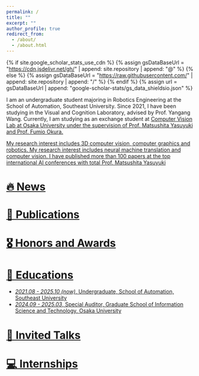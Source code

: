 ```yaml
---
permalink: /
title: ""
excerpt: ""
author_profile: true
redirect_from: 
  - /about/
  - /about.html
---
```


{% if site.google_scholar_stats_use_cdn %}
{% assign gsDataBaseUrl = "https://cdn.jsdelivr.net/gh/" | append: site.repository | append: "@" %}
{% else %}
{% assign gsDataBaseUrl = "https://raw.githubusercontent.com/" | append: site.repository | append: "/" %}
{% endif %}
{% assign url = gsDataBaseUrl | append: "google-scholar-stats/gs_data_shieldsio.json" %}

<span class='anchor' id='about-me'></span>

I am an undergraduate student majoring in Robotics Engineering at the School of Automation, Southeast University. Since 2021, I have been studying in the Visual and Cognition Laboratory, advised by Prof. Yangang Wang. Currently, I am studying as an exchange student at <a href='[http://cvl.ist.osaka-u.ac.jp/en/]'>Computer Vision Lab at Osaka University under the supervision of Prof. Matsushita Yasuyuki and Prof. Fumio Okura.

My research interest includes 3D computer vision, computer graphics and robotics. 
My research interest includes neural machine translation and computer vision. I have published more than 100 papers at the top international AI conferences with total Prof. Matsushita Yasuyuki


# 🔥 News

# 📝 Publications 

# 🎖 Honors and Awards

# 📖 Educations
- *2021.08 - 2025.10 (now)*, Undergraduate, School of Automation, Southeast University 
- *2024.09 - 2025.03*, Special Auditor, Graduate School of Information Science and Technology, Osaka University

# 💬 Invited Talks

# 💻 Internships
